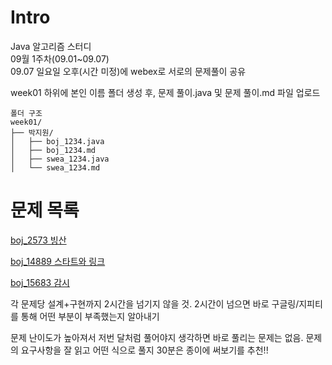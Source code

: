 # Intro
Java 알고리즘 스터디\
09월 1주차(09.01~09.07)\
09.07 일요일 오후(시간 미정)에 webex로 서로의 문제풀이 공유

week01 하위에 본인 이름 폴더 생성 후, 문제 풀이.java 및 문제 풀이.md 파일 업로드
```
폴더 구조
week01/
├── 박지원/
│   ├── boj_1234.java
│   ├── boj_1234.md
│   ├── swea_1234.java
│   └── swea_1234.md
```

# 문제 목록
[boj_2573 빙산](https://www.acmicpc.net/problem/2573)

[boj_14889 스타트와 링크](https://www.acmicpc.net/problem/14889)

[boj_15683 감시](https://www.acmicpc.net/problem/15683)

각 문제당 설계+구현까지 2시간을 넘기지 않을 것. 2시간이 넘으면 바로 구글링/지피티를 통해 어떤 부분이 부족했는지 알아내기

문제 난이도가 높아져서 저번 달처럼 풀어야지 생각하면 바로 풀리는 문제는 없음. 문제의 요구사항을 잘 읽고 어떤 식으로 풀지 30분은 종이에 써보기를 추천!!